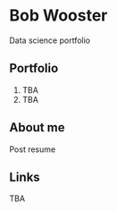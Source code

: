 # Bob Wooster
Data science portfolio

## Portfolio

1. TBA
2. TBA

## About me

Post resume

## Links

TBA
